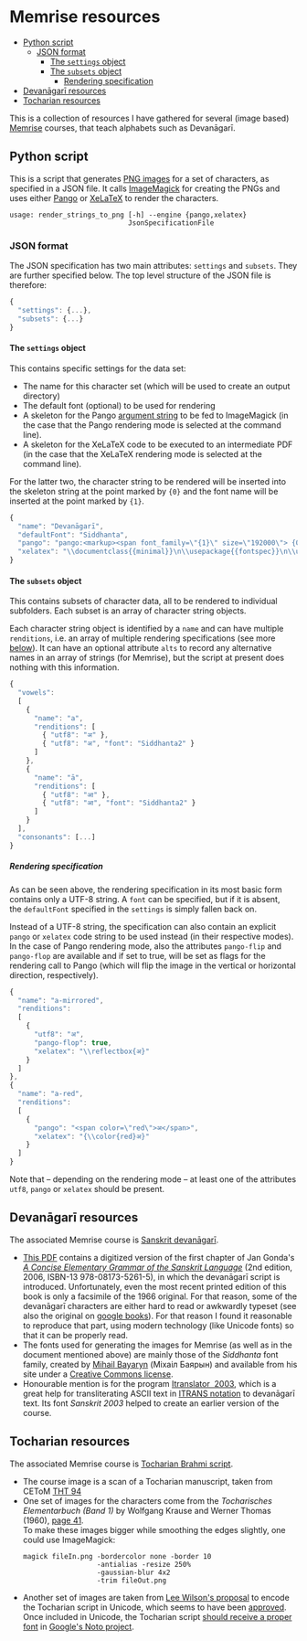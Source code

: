 # Memrise resources

* [Python script](#python)
  * [JSON format](#json)
    * [The ```settings``` object](#json_settings)
    * [The ```subsets``` object](#json_subsets)
      * [Rendering specification](#json_rendering)
* [Devanāgarī resources](#devanagari)
* [Tocharian resources](#tocharian)

This is a collection of resources I have gathered for several (image based) [Memrise](https://www.memrise.com/) courses, that teach alphabets such as Devanāgarī.

## <a name="python"></a>Python script
This is a script that generates [PNG&nbsp;images](https://en.wikipedia.org/wiki/Portable_Network_Graphics) for a set of characters, as specified in a JSON file. It calls [ImageMagick](https://www.imagemagick.org/) for creating the&nbsp;PNGs and uses either [Pango](https://en.wikipedia.org/wiki/Pango) or&nbsp;[XeLaTeX](https://en.wikipedia.org/wiki/XeLaTeX) to render the characters.

```
usage: render_strings_to_png [-h] --engine {pango,xelatex}
                             JsonSpecificationFile
```


### <a name="json"></a>JSON format
The JSON specification has two main attributes: ```settings``` and&nbsp;```subsets```. They are further specified below. The top level structure of the&nbsp;JSON&nbsp;file is therefore:
```javascript
{
  "settings": {...},
  "subsets": {...}
}
```

#### <a name="json_settings"></a>The ```settings``` object
This contains specific settings for the data set:
* The name for this character set (which will be used to create an output directory)
* The default font (optional) to be used for rendering
* A skeleton for the Pango [argument string](https://developer.gnome.org/pango/stable/PangoMarkupFormat.html) to be fed to ImageMagick (in the case that the Pango rendering mode is selected at the command line).
* A skeleton for the XeLaTeX code to be executed to an intermediate PDF (in the case that the XeLaTeX rendering mode is selected at the command line).

For the latter two, the character string to be rendered will be inserted into the skeleton string at the point marked by&nbsp;```{0}``` and the font name will be inserted at the point marked by&nbsp;```{1}```.
```javascript
{
  "name": "Devanāgarī", 
  "defaultFont": "Siddhanta",
  "pango": "pango:<markup><span font_family=\"{1}\" size=\"192000\"> {0} </span></markup>",
  "xelatex": "\\documentclass{{minimal}}\n\\usepackage{{fontspec}}\n\\usepackage{{xcolor}}\n\\setmainfont[Script=Devanagari]{{{1}}}\n\\begin{{document}}\n{0}\n\\end{{document}}"
}
```

#### <a name="json_subsets"></a>The ```subsets``` object
This contains subsets of character data, all to be rendered to individual subfolders. Each subset is an array of character string objects.

Each character string object is identified by a&nbsp;```name``` and can have multiple ```renditions```, i.e.&nbsp;an array of multiple rendering specifications (see more [below](#json_rendering)). It can have an optional attribute&nbsp;```alts``` to record any alternative names in an array of strings (for Memrise), but the script at present does nothing with this information.

```javascript
{
  "vowels":
  [ 
    {
      "name": "a",
      "renditions": [
        { "utf8": "अ" }, 
        { "utf8": "अ", "font": "Siddhanta2" } 
      ]
    },
    {
      "name": "ā",
      "renditions": [
        { "utf8": "आ" }, 
        { "utf8": "आ", "font": "Siddhanta2" } 
      ]
    }
  ],
  "consonants": [...]
}
```
##### <a name="json_rendering"></a>Rendering specification
As can be seen above, the rendering specification in its most basic form contains only a&nbsp;UTF-8 string. A&nbsp;```font``` can be specified, but if it is absent, the&nbsp;```defaultFont``` specified in the&nbsp;```settings``` is simply fallen back on.

Instead of a&nbsp;UTF-8 string, the specification can also contain an explicit ```pango``` or ```xelatex``` code string to be used instead (in their respective modes). In the case of Pango rendering mode, also the attributes ```pango-flip``` and ```pango-flop``` are available and if set to true, will be set as flags for the rendering call to Pango (which will flip the image in the vertical or horizontal direction, respectively).

```javascript
{
  "name": "a-mirrored",
  "renditions":
  [
    {
      "utf8": "अ",
      "pango-flop": true,
      "xelatex": "\\reflectbox{अ}"
    }
  ]
},
{
  "name": "a-red",
  "renditions":
  [
    {
      "pango": "<span color=\"red\">अ</span>",
      "xelatex": "{\\color{red}अ}"
    }
  ]
}
```

Note that&nbsp;– depending on the rendering mode&nbsp;– at least one of the attributes ```utf8```, ```pango``` or&nbsp;```xelatex``` should be present.


## <a name="devanagari"></a>Devanāgarī resources
The associated Memrise course is [Sanskrit devanāgarī](https://www.memrise.com/course/231917/sanskrit-devanagari/).
* [This&nbsp;PDF](devanagari/gonda/gonda.pdf) contains a digitized version of the first chapter of Jan Gonda's [_A Concise Elementary Grammar of the Sanskrit Language_](http://www.uapress.ua.edu/product/Concise-Elementary-Grammar-of-the-Sanskrit-Languag,261.aspx) (2nd edition, 2006, ISBN-13 978-08173-5261-5), in which the devanāgarī script is introduced.
Unfortunately, even the most recent printed edition of this book is only a facsimile of the 1966 original. For that reason, some of the devanāgarī characters are either hard to read or awkwardly typeset (see also the original on [google books](https://books.google.nl/books?id=wCwVAAAAIAAJ&lpg=PP1&pg=PA1#v=onepage)). For that reason I found it reasonable to reproduce that part, using modern technology (like Unicode fonts) so that it can be properly read.
* The fonts used for generating the images for Memrise (as well as in the document mentioned above) are mainly those of the _Siddhanta_ font family, created by [Mihail Bayaryn](https://sites.google.com/site/bayaryn/) (Міхаіл Баярын) and available from his site under a [Creative Commons license](http://creativecommons.org/licenses/by-nc-nd/3.0/).
* Honourable mention is for the program [Itranslator&nbsp; 2003](https://www.oah.in/Sanskrit/itranslator2003.htm), which is a great help for transliterating ASCII text in [ITRANS notation](https://en.wikipedia.org/wiki/ITRANS) to devanāgarī text. Its font _Sanskrit&nbsp;2003_ helped to create an earlier version of the course.


## <a name="tocharian"></a>Tocharian resources
The associated Memrise course is [Tocharian Brahmi script](https://www.memrise.com/course/353843/tocharian-brahmi-script/).
* The course image is a scan of a Tocharian manuscript, taken from CEToM [THT&nbsp;94](https://www.univie.ac.at/tocharian/?THT%2094)
* One set of images for the characters come from the _Tocharisches Elementarbuch (Band 1)_ by Wolfgang Krause and Werner Thomas (1960), [page&nbsp;41](tocharian/images%20Tocharisches%20Elementarbuch/Tocharisches-Elementarbuch-p41.png).<br>
To make these images bigger while smoothing the edges slightly, one could use ImageMagick:
  ```
  magick fileIn.png -bordercolor none -border 10
                    -antialias -resize 250%
                    -gaussian-blur 4x2
                    -trim fileOut.png
  ```
* Another set of images are taken from [Lee Wilson's proposal](http://www.unicode.org/L2/L2015/15236-tocharian.pdf) to encode the Tocharian script in Unicode, which seems to have been [approved](http://scriptsource.org/cms/scripts/page.php?item_id=entry_detail&uid=bedhbwsx6g). Once included in Unicode, the Tocharian script [should receive a proper font](https://groups.google.com/forum/#!topic/noto-font/DQNqXUY_Pn8) in [Google's Noto project](https://www.google.com/get/noto/).